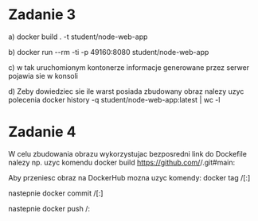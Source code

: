 # Zadanie 3
a)
docker build . -t student/node-web-app

b)
docker run --rm -ti -p 49160:8080  student/node-web-app

c)
w tak uruchomionym kontonerze informacje generowane przez serwer pojawia sie w konsoli

d)
Zeby dowiedziec sie ile warst posiada zbudowany obraz nalezy uzyc polecenia 
docker history -q student/node-web-app:latest | wc -l
# Zadanie 4
W celu zbudowania obrazu wykorzystujac bezposredni link do Dockefile nalezy np. uzyc komendu
docker build https://github.com/<UserName>/<RepositoryName>.git#main:<CommitName>

Aby przeniesc obraz na DockerHub mozna uzyc komendy:
docker tag <existing-image> <hub-user>/<repo-name>[:<tag>]

nastepnie
docker commit <existing-container> <hub-user>/<repo-name>[:<tag>]

nastepnie
docker push <hub-user>/<repo-name>:<tag>
